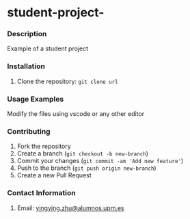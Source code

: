 # student-project-

### Description

Example of a student project


### Installation

1. Clone the repository: `git clone url`

### Usage Examples

Modify the files using vscode or any other editor

### Contributing

1. Fork the repository
2. Create a branch (`git checkout -b new-branch`)
3. Commit your changes (`git commit -am 'Add new feature'`)
4. Push to the branch (`git push origin new-branch`)
5. Create a new Pull Request

### Contact Information

1. Email: yingying.zhu@alumnos.upm.es